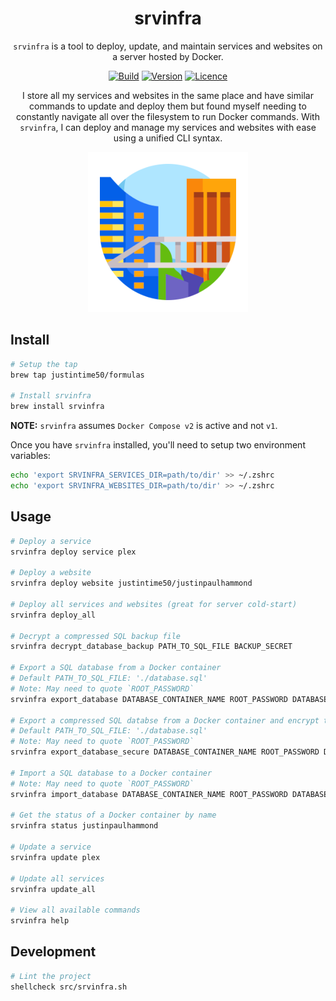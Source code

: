 <div align="center">

# srvinfra

`srvinfra` is a tool to deploy, update, and maintain services and websites on a server hosted by Docker.

[![Build](https://github.com/Justintime50/srvinfra/workflows/build/badge.svg)](https://github.com/Justintime50/srvinfra/actions)
[![Version](https://img.shields.io/github/v/tag/justintime50/srvinfra)](https://github.com/justintime50/srvinfra/releases)
[![Licence](https://img.shields.io/github/license/justintime50/srvinfra)](LICENSE)

I store all my services and websites in the same place and have similar commands to update and deploy them but found myself needing to constantly navigate all over the filesystem to run Docker commands. With `srvinfra`, I can deploy and manage my services and websites with ease using a unified CLI syntax.

<img src="https://raw.githubusercontent.com/justintime50/assets/main/src/srvinfra/showcase.png" alt="Showcase">

</div>

## Install

```bash
# Setup the tap
brew tap justintime50/formulas

# Install srvinfra
brew install srvinfra
```

**NOTE:** `srvinfra` assumes `Docker Compose v2` is active and not `v1`.

Once you have `srvinfra` installed, you'll need to setup two environment variables:

```bash
echo 'export SRVINFRA_SERVICES_DIR=path/to/dir' >> ~/.zshrc
echo 'export SRVINFRA_WEBSITES_DIR=path/to/dir' >> ~/.zshrc
```

## Usage

```bash
# Deploy a service
srvinfra deploy service plex

# Deploy a website
srvinfra deploy website justintime50/justinpaulhammond

# Deploy all services and websites (great for server cold-start)
srvinfra deploy_all

# Decrypt a compressed SQL backup file
srvinfra decrypt_database_backup PATH_TO_SQL_FILE BACKUP_SECRET

# Export a SQL database from a Docker container
# Default PATH_TO_SQL_FILE: './database.sql'
# Note: May need to quote `ROOT_PASSWORD`
srvinfra export_database DATABASE_CONTAINER_NAME ROOT_PASSWORD DATABASE_NAME PATH_TO_SQL_FILE

# Export a compressed SQL databse from a Docker container and encrypt the backup (recommended)
# Default PATH_TO_SQL_FILE: './database.sql'
# Note: May need to quote `ROOT_PASSWORD`
srvinfra export_database_secure DATABASE_CONTAINER_NAME ROOT_PASSWORD DATABASE_NAME PATH_TO_SQL_FILE

# Import a SQL database to a Docker container
# Note: May need to quote `ROOT_PASSWORD`
srvinfra import_database DATABASE_CONTAINER_NAME ROOT_PASSWORD DATABASE_NAME PATH_TO_SQL_FILE

# Get the status of a Docker container by name
srvinfra status justinpaulhammond

# Update a service
srvinfra update plex

# Update all services
srvinfra update_all

# View all available commands
srvinfra help
```

## Development

```bash
# Lint the project
shellcheck src/srvinfra.sh
```
